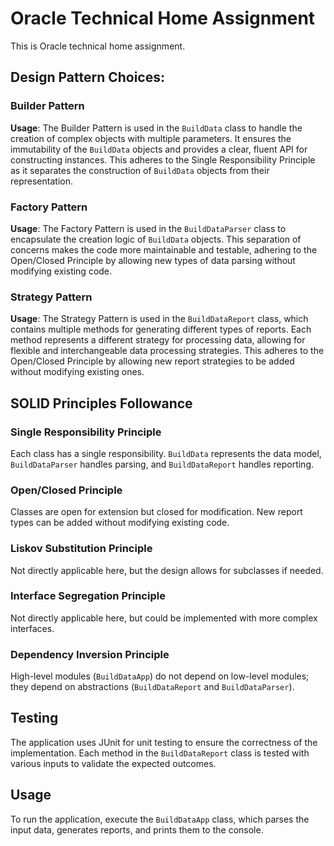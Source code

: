 # Oracle Technical Home Assignment
This is Oracle technical home assignment.

## Design Pattern Choices:

### Builder Pattern
**Usage**: The Builder Pattern is used in the `BuildData` class to handle the creation of complex objects with multiple parameters. It ensures the immutability of the `BuildData` objects and provides a clear, fluent API for constructing instances. This adheres to the Single Responsibility Principle as it separates the construction of `BuildData` objects from their representation.

### Factory Pattern
**Usage**: The Factory Pattern is used in the `BuildDataParser` class to encapsulate the creation logic of `BuildData` objects. This separation of concerns makes the code more maintainable and testable, adhering to the Open/Closed Principle by allowing new types of data parsing without modifying existing code.

### Strategy Pattern
**Usage**: The Strategy Pattern is used in the `BuildDataReport` class, which contains multiple methods for generating different types of reports. Each method represents a different strategy for processing data, allowing for flexible and interchangeable data processing strategies. This adheres to the Open/Closed Principle by allowing new report strategies to be added without modifying existing ones.

## SOLID Principles Followance

### Single Responsibility Principle
Each class has a single responsibility. `BuildData` represents the data model, `BuildDataParser` handles parsing, and `BuildDataReport` handles reporting.

### Open/Closed Principle
Classes are open for extension but closed for modification. New report types can be added without modifying existing code.

### Liskov Substitution Principle
Not directly applicable here, but the design allows for subclasses if needed.

### Interface Segregation Principle
Not directly applicable here, but could be implemented with more complex interfaces.

### Dependency Inversion Principle
High-level modules (`BuildDataApp`) do not depend on low-level modules; they depend on abstractions (`BuildDataReport` and `BuildDataParser`).

## Testing
The application uses JUnit for unit testing to ensure the correctness of the implementation. Each method in the `BuildDataReport` class is tested with various inputs to validate the expected outcomes.

## Usage
To run the application, execute the `BuildDataApp` class, which parses the input data, generates reports, and prints them to the console.
